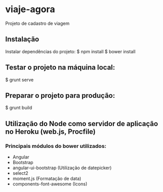 # viaje-agora
Projeto de cadastro de viagem

## Instalação
Instalar dependências do projeto:
  $ npm install
  $ bower install

## Testar o projeto na máquina local:
  $ grunt serve

## Preparar o projeto para produção:
  $ grunt build

## Utilização do Node como servidor de aplicação no Heroku (web.js, Procfile)

### Principais módulos do bower utilizados:
* Angular
* Bootstrap
* angular-ui-bootstrap (Utilização de datepicker)
* select2
* moment.js (Formatação de data)
* components-font-awesome (Icons)